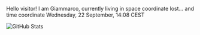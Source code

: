 Hello visitor! I am Giammarco, currently living in space coordinate lost... and time coordinate Wednesday, 22 September, 14:08 CEST

![GitHub Stats](https://github-readme-stats.vercel.app/api?username=grcasanova)
